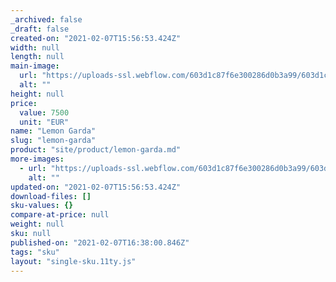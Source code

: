 ```yaml
---
_archived: false
_draft: false
created-on: "2021-02-07T15:56:53.424Z"
width: null
length: null
main-image:
  url: "https://uploads-ssl.webflow.com/603d1c87f6e300286d0b3a99/603d1c87f6e3008baf0b3aa1_pipette.jpg"
  alt: ""
height: null
price:
  value: 7500
  unit: "EUR"
name: "Lemon Garda"
slug: "lemon-garda"
product: "site/product/lemon-garda.md"
more-images:
  - url: "https://uploads-ssl.webflow.com/603d1c87f6e300286d0b3a99/603d1c87f6e30060b00b3aa2_dropper.jpg"
    alt: ""
updated-on: "2021-02-07T15:56:53.424Z"
download-files: []
sku-values: {}
compare-at-price: null
weight: null
sku: null
published-on: "2021-02-07T16:38:00.846Z"
tags: "sku"
layout: "single-sku.11ty.js"
---
```



